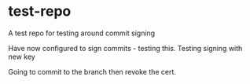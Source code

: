 # test-repo
A test repo for testing around commit signing

Have now configured to sign commits - testing this.
Testing signing with new key

Going to commit to the branch then revoke the cert.
